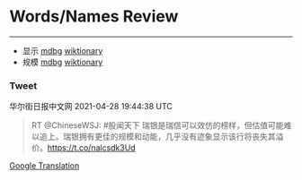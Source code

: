 
# Words/Names Review
___
- 显示 [mdbg](https://www.mdbg.net/chinese/dictionary?page=worddict&wdrst=0&wdqb=显示) [wiktionary](https://en.wiktionary.org/wiki/显示)
- 规模 [mdbg](https://www.mdbg.net/chinese/dictionary?page=worddict&wdrst=0&wdqb=规模) [wiktionary](https://en.wiktionary.org/wiki/规模)
### Tweet
华尔街日报中文网 2021-04-28 19:44:38 UTC
> RT @ChineseWSJ: #股闻天下 瑞银是瑞信可以效仿的榜样，但估值可能难以追上。瑞银拥有更佳的规模和动能，几乎没有迹象显示该行将丧失其溢价。https://t.co/nalcsdk3Ud

[Google Translation](https://translate.google.com/?hi=en&tab=TT&sl=zh-CN&tl=en&op=translate&text=RT+%40ChineseWSJ%3A+%23%E8%82%A1%E9%97%BB%E5%A4%A9%E4%B8%8B+%E7%91%9E%E9%93%B6%E6%98%AF%E7%91%9E%E4%BF%A1%E5%8F%AF%E4%BB%A5%E6%95%88%E4%BB%BF%E7%9A%84%E6%A6%9C%E6%A0%B7%EF%BC%8C%E4%BD%86%E4%BC%B0%E5%80%BC%E5%8F%AF%E8%83%BD%E9%9A%BE%E4%BB%A5%E8%BF%BD%E4%B8%8A%E3%80%82%E7%91%9E%E9%93%B6%E6%8B%A5%E6%9C%89%E6%9B%B4%E4%BD%B3%E7%9A%84%E8%A7%84%E6%A8%A1%E5%92%8C%E5%8A%A8%E8%83%BD%EF%BC%8C%E5%87%A0%E4%B9%8E%E6%B2%A1%E6%9C%89%E8%BF%B9%E8%B1%A1%E6%98%BE%E7%A4%BA%E8%AF%A5%E8%A1%8C%E5%B0%86%E4%B8%A7%E5%A4%B1%E5%85%B6%E6%BA%A2%E4%BB%B7%E3%80%82https%3A%2F%2Ft.co%2Fnalcsdk3Ud)
